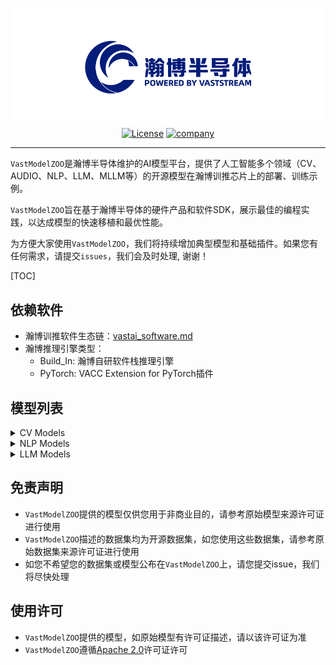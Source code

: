 <div id=top align="center">

![logo](./images/index/logo.png)
[![License](https://img.shields.io/badge/license-Apache_2.0-yellow)](LICENSE)
[![company](https://img.shields.io/badge/vastaitech.com-blue)](https://www.vastaitech.com/)


</div>

---

`VastModelZOO`是瀚博半导体维护的AI模型平台，提供了人工智能多个领域（CV、AUDIO、NLP、LLM、MLLM等）的开源模型在瀚博训推芯片上的部署、训练示例。

`VastModelZOO`旨在基于瀚博半导体的硬件产品和软件SDK，展示最佳的编程实践，以达成模型的快速移植和最优性能。

为方便大家使用`VastModelZOO`，我们将持续增加典型模型和基础插件。如果您有任何需求，请提交`issues`，我们会及时处理, 谢谢！


[TOC]

## 依赖软件
- 瀚博训推软件生态链：[vastai_software.md](docs/vastai_software.md)
- 瀚博推理引擎类型：
    - Build_In: 瀚博自研软件栈推理引擎
    - PyTorch: VACC Extension for PyTorch插件


## 模型列表

<details><summary>CV Models</summary>


- classification

|  model |    codebase    |  model list |    model type | runtime |
| :------: | :------: | :------: | :------: | :-----: |
|  [CSPNet](./cv/classification/cspnet/README.md)  |   [timm](https://github.com/rwightman/pytorch-image-models/blob/v0.6.5/timm/models/cspnet.py)   |   <details> <summary>model name</summary><ul><li align="left">cspresnet50</li><li align="left">cspresnext50</li><li align="left">cspdarknet53</li></ul></details>   |    classification    |   Build_In    |
|  [CSPNet](./cv/classification/cspnet/README.md)  |  [mmcls](https://github.com/open-mmlab/mmclassification/blob/v0.23.1/configs/cspnet/README.md)  |   <details> <summary>model name</summary><ul><li align="left">cspresnet50</li><li align="left">cspresnext50</li><li align="left">cspdarknet53</li></ul></details>   |    classification    |   Build_In    |
|  [CSPNet](./cv/classification/cspnet/README.md)  |   [ppcls](https://github.com/PaddlePaddle/PaddleClas/blob/v2.4.0/docs/zh_CN/models/Others.md)   |  <details> <summary>model name</summary><ul><li align="left">cspdarknet53</li></ul></details>   |    classification    |   Build_In    |
|  [EfficientNet](./cv/classification/efficientnet/README.md)     |    [timm](https://github.com/rwightman/pytorch-image-models/blob/v0.6.5/timm/models/efficientnet.py)    |    <details> <summary>model name</summary><ul><li align="left">efficientnet_b0</li><li align="left">efficientnet_b1</li><li align="left">efficientnet_b2</li><li align="left">efficientnet_b3</li><li align="left">efficientnet_b4</li><li align="left">tf_efficientnet_b5</li><li align="left">tf_efficientnet_b6</li><li align="left">tf_efficientnet_b7</li><li align="left">tf_efficientnet_b8</li></ul></details>    |    classification    |    Build_In    |
|  [EfficientNet_v2](./cv/classification/efficientnet_v2/README.md)  |    [timm](https://github.com/rwightman/pytorch-image-models/blob/v0.6.5/timm/models/efficientnet.py)    |  <details> <summary>model name</summary><ul><li align="left">efficientnetv2_rw_t</li><li align="left">efficientnetv2_rw_s</li><li align="left">efficientnetv2_rw_m</li></ul></details>  |    classification    |   Build_In    |
|  [MobileNet_v2](./cv/classification/mobilenet_v2/README.md)     | [torchvision](https://github.com/pytorch/vision/blob/v0.9.0/torchvision/models/mobilenetv2.py)  |   <details> <summary>model name</summary><ul><li align="left">mobilenetv2</li></ul></details>   |    classification    |   Build_In    |
|  [MobileNet_v2](./cv/classification/mobilenet_v2/README.md)     |  [timm](https://github.com/rwightman/pytorch-image-models/blob/master/timm/models/efficientnet.py#L92)  |   <details> <summary>model name</summary><ul><li align="left">mobilenetv2</li></ul></details>   |    classification    |   Build_In    |
|  [MobileNet_v2](./cv/classification/mobilenet_v2/README.md)     |    [mmcls](https://github.com/open-mmlab/mmclassification/blob/master/mmcls/models/backbones/mobilenet_v2.py)     |   <details> <summary>model name</summary><ul><li align="left">mobilenetv2</li></ul></details>   |    classification    |   Build_In    |
|  [MobileNet_v2](./cv/classification/mobilenet_v2/README.md)     |   [keras](https://github.com/keras-team/keras/blob/v2.9.0/keras/applications/mobilenet_v2.py)   |   <details> <summary>model name</summary><ul><li align="left">mobilenetv2</li></ul></details>   |    classification    |   Build_In    |
|  [MobileNet_v2](./cv/classification/mobilenet_v2/README.md)     |   [ppcls](https://github.com/PaddlePaddle/PaddleClas/blob/v2.4.0/ppcls/arch/backbone/model_zoo/mobilenet_v2.py)   |   <details> <summary>model name</summary><ul><li align="left">mobilenet_v2_x0.25</li><li align="left">mobilenet_v2_x0.5</li><li align="left">mobilenet_v2_x0.75</li><li align="left">mobilenet_v2</li><li align="left">mobilenet_v2_x1.5</li><li align="left">mobilenet_v2_x2.0</li><li align="left">mobilenet_v2_ssld</li></ul></details>    |    classification    |   Build_In    |
|  [MobileNet_v3](./cv/classification/mobilenet_v3/README.md)     | [torchvision](https://github.com/pytorch/vision/blob/v0.9.0/torchvision/models/mobilenetv3.py)  |   <details> <summary>model name</summary><ul><li align="left">mobilenet_v3_small</li><li align="left">mobilenet_v3_large</li></ul></details>    |    classification    |   Build_In    |
|  [MobileNet_v3](./cv/classification/mobilenet_v3/README.md)     |    [timm](https://github.com/rwightman/pytorch-image-models/blob/v0.6.5/timm/models/mobilenetv3.py) |     <details> <summary>model name</summary><ul><li align="left">mobilenet_v3_x1.0</li><li align="left">mobilenet_v3_small_x0.5</li><li align="left">mobilenet_v3_small_x0.75</li><li align="left">mobilenet_v3_small_x1.0</li><li align="left">mobilenet_v3_large_x1.0</li></ul></details> |    classification    |   Build_In    |
|  [MobileNet_v3](./cv/classification/mobilenet_v3/README.md)     |   [ppcls](https://github.com/PaddlePaddle/PaddleClas/blob/v2.4.0/ppcls/arch/backbone/legendary_models/mobilenet_v3.py)    | <details> <summary>model name</summary><ul><li align="left">mobilenet_v3_small_x0.35</li><li align="left">mobilenet_v3_small_x0.35_ssld</li><li align="left">mobilenet_v3_small_x0.5</li><li align="left">mobilenet_v3_small_x0.75</li><li align="left">mobilenet_v3_small_x1.0</li><li align="left">mobilenet_v3_small_x1.0_ssld</li><li align="left">mobilenet_v3_small_x1.25</li><li align="left">mobilenet_v3_large_x0.35</li><li align="left">mobilenet_v3_large_x0.5</li><li align="left">mobilenet_v3_large_x0.75</li><li align="left">mobilenet_v3_large_x1.0</li><li align="left">mobilenet_v3_large_x1.0_ssld</li><li align="left">mobilenet_v3_large_x1.25</li></ul></details> |    classification    |   Build_In    |
|  [MobileNet_v3](./cv/classification/mobilenet_v3/README.md)     | [showlo](https://github.com/ShowLo/MobileNetV3) | <details> <summary>model name</summary><ul><li align="left">mobilenet_v3_small</li></ul></details>  |    classification    |   Build_In    |
|  [MobileNet_v3](./cv/classification/mobilenet_v3/README.md)     |   [sqlai](https://github.com/xiaolai-sqlai/mobilenetv3)   |   <details> <summary>model name</summary><ul><li align="left">mobilenet_v3_small</li><li align="left">mobilenet_v3_large</li></ul></details>    |    classification    |   Build_In    |
|  [RepOPT](./cv/classification/repopt/README.md)  |  [official](https://github.com/DingXiaoH/RepOptimizers)   |  <details> <summary>model name</summary><ul><li align="left">RepOpt-VGG-B1</li><li align="left">RepOpt-VGG-B2</li><li align="left">RepOpt-VGG-L1</li><li align="left">RepOpt-VGG-L2</li></ul></details>   |    classification    |   Build_In    |
|  [ResNeSt](./cv/classification/resnest/README.md) |   [official](https://github.com/zhanghang1989/ResNeSt)    |    <details> <summary>model name</summary><ul><li align="left">resnest50</li><li align="left">resnest101</li><li align="left">resnest200</li><li align="left">resnest269</li></ul></details>    |    classification    |   Build_In    |
|  [ResNet](./cv/classification/resnet/README.md)  |   [timm](https://github.com/rwightman/pytorch-image-models/blob/v0.6.5/timm/models/resnet.py)   |   <details> <summary>model name</summary><ul><li align="left">resnet18</li><li align="left">resnet26</li><li align="left">resnet34</li><li align="left">resnet50</li><li align="left">resnet101</li><li align="left">resnet152</li><li align="left">gluon_resnet18_v1b</li><li align="left">gluon_resnet34_v1b</li><li align="left">gluon_resnet50_v1b</li><li align="left">gluon_resnet50_v1c</li><li align="left">gluon_resnet50_v1d</li><li align="left">gluon_resnet50_v1s</li><li align="left">gluon_resnet101_v1b</li><li align="left">gluon_resnet101_v1c</li><li align="left">gluon_resnet101_v1d</li><li align="left">gluon_resnet101_v1s</li><li align="left">gluon_resnet152_v1b</li><li align="left">gluon_resnet152_v1c</li><li align="left">gluon_resnet152_v1d</li><li align="left">gluon_resnet152_v1s</li></ul></details>    |    classification    |   Build_In    |
|  [ResNet](./cv/classification/resnet/README.md)  |    [torchvision](https://github.com/pytorch/vision/blob/v0.9.0/torchvision/models/resnet.py)    |  <details> <summary>model name</summary><ul><li align="left">resnet18</li><li align="left">resnet34</li><li align="left">resnet50</li><li align="left">resnet101</li><li align="left">resnet152</li></ul></details> |    classification    |   Build_In    |
|  [ResNet](./cv/classification/resnet/README.md)  |  [mmcls](https://github.com/open-mmlab/mmclassification/blob/v0.23.2/configs/resnet/README.md)  |  <details> <summary>model name</summary><ul><li align="left">resnet18</li><li align="left">resnet34</li><li align="left">resnet50</li><li align="left">resnet101</li><li align="left">resnet152</li></ul></details> |    classification    |   Build_In    |
|  [ResNet](./cv/classification/resnet/README.md)  |   [ppcls](https://github.com/PaddlePaddle/PaddleClas/blob/v2.4.0/docs/zh_CN/models/ResNet.md)   |  <details> <summary>model name</summary><ul><li align="left">resnet18</li><li align="left">resnet18_vd</li><li align="left">resnet34</li><li align="left">resnet34_vd</li><li align="left">resnet34_vd_ssld</li><li align="left">resnet50</li><li align="left">resnet50_vc</li><li align="left">resnet50_vd</li><li align="left">resnet50_vd_ssld</li><li align="left">resnet101</li><li align="left">resnet101_vd</li><li align="left">resnet101_vd_ssld</li><li align="left">resnet152</li><li align="left">resnet152_vd</li><li align="left">resnet200_vd</li></ul></details>  |    classification    |   Build_In    |
|  [ResNet](./cv/classification/resnet/README.md)  |  [keras](https://github.com/keras-team/keras/blob/2.3.1/keras/applications/resnet.py)   |     <details> <summary>model name</summary><ul><li align="left">resnet50</li><li align="left">resnet50v2</li><li align="left">resnet101</li><li align="left">resnet101v2</li><li align="left">resnet152</li><li align="left">resnet152v2</li></ul></details> |    classification    |   Build_In    |
|  [ResNet](./cv/classification/resnet/README.md)  | [oneflow](https://github.com/Oneflow-Inc/vision/blob/main/flowvision/models/resnet.py)  |  <details> <summary>model name</summary><ul><li align="left">resnet18</li><li align="left">resnet34</li><li align="left">resnet50</li><li align="left">resnet101</li><li align="left">resnet152</li></ul></details> |    classification    |   Build_In    |
|  [ResNeXt](./cv/classification/resnext/README.md) |   [timm](https://github.com/rwightman/pytorch-image-models/blob/v0.6.5/timm/models/resnet.py)   |     <details> <summary>model name</summary><ul><li align="left">resnext50_32x4d</li><li align="left">resnext50d_32x4d</li><li align="left">resnext101_32x8d</li><li align="left">resnext101_64x4d</li><li align="left">tv_resnext50_32x4d</li></ul></details>     |    classification    |   Build_In    |
|  [ResNeXt](./cv/classification/resnext/README.md) |    [torchvision](https://github.com/pytorch/vision/blob/v0.9.0/torchvision/models/resnet.py)    | <details> <summary>model name</summary><ul><li align="left">resnext50_32x4d</li><li align="left">resnext101_32x8d</li></ul></details> |    classification    |   Build_In    |
|  [ResNeXt](./cv/classification/resnext/README.md) | [mmcls](https://github.com/open-mmlab/mmclassification/blob/v0.23.2/configs/resnext/README.md)  | <details> <summary>model name</summary><ul><li align="left">resnext50_32x4d</li><li align="left">resnext101_32x4d</li><li align="left">resnext101_32x8d</li><li align="left">resnext152_32x4d</li></ul></details> |    classification    |   Build_In    |
|  [ResNeXt](./cv/classification/resnext/README.md) |    [ppcls](https://github.com/PaddlePaddle/PaddleClas/blob/v2.4.0/docs/zh_CN/models/SEResNext_and_Res2Net.md)     |   <details> <summary>model name</summary><ul><li align="left">resnext50_32x4d</li><li align="left">resnext50_64x4d</li><li align="left">resnext50_vd_32x4d</li><li align="left">resnext50_vd_64x4d</li><li align="left">resnext101_32x4d</li><li align="left">resnext101_64x4d</li><li align="left">resnext101_vd_32x4d</li><li align="left">resnext101_vd_64x4d</li><li align="left">resnext152_32x4d</li><li align="left">resnext152_64x4d</li><li align="left">resnext152_vd_32x4d</li><li align="left">resnext152_vd_64x4d</li><li align="left">resnext101_32x8d_wsl</li><li align="left">resnext101_32x16d_wsl</li><li align="left">resnext101_32x32d_wsl</li></ul></details>    |    classification    |   Build_In    |

- object detection

|  model |    codebase    |  model list |    model type | runtime |
| :------: | :------: | :------: | :------: | :-----: |
| [yolov10](./cv/detection/yolov10/README.md) | [yolov10](https://github.com/THU-MIG/yolov10.git) |  <details> <summary>model name</summary><ul><li align="left">YOLOv10-N</li><li align="left">YOLOv10-S</li><li align="left">YOLOv10-M</li><li align="left">YOLOv10-B</li><li align="left">YOLOv10-L</li><li align="left">YOLOv10-X</li></ul></details> |  object detection   |  Build_In | 
| [yolov8](./cv/detection/yolov8/README.md) | [yolov8](https://github.com/ultralytics/ultralytics) |  <details> <summary>model name</summary><ul><li align="left">YOLOv8n</li><li align="left">YOLOv8s</li><li align="left">YOLOv8m</li><li align="left">YOLOv8b</li><li align="left">YOLOv8l</li><li align="left">YOLOv8x</li></ul></details> |  object detection   |  Build_In | 
| [yolov7](./cv/detection/yolov7/README.md) | [yolov7](https://github.com/WongKinYiu/yolov7) |  <details> <summary>model name</summary><ul><li align="left">YOLOv7</li><li align="left">YOLOv7x</li><li align="left">YOLOv7-w6</li><li align="left">YOLOv7-e6</li><li align="left">YOLOv7-d6</li><li align="left">YOLOv7-e6e</li></ul></details> |  object detection   |  Build_In |
| [yolov6](./cv/detection/yolov6/README.md) | [yolov6](https://github.com/meituan/YOLOv6) |  <details> <summary>model name</summary><ul><li align="left">YOLOv6-n</li><li align="left">YOLOv6-tiny</li><li align="left">YOLOv6-s</li></details> |  object detection   |  Build_In |  
| [Yolov5](./cv/detection/yolov5/README.md)  |  [pytorch(u)](https://github.com/ultralytics/yolov5/tree/v6.1)   | <details> <summary>model name</summary><ul><li align="left">yolov5n</li><li align="left">yolov5s</li><li align="left">yolov5m</li><li align="left">yolov5l</li><li align="left">yolov5x</li><li align="left">yolov5n6</li><li align="left">yolov5s6</li><li align="left">yolov5m6</li><li align="left">yolov5l6</li><li align="left">yolov5x6</li></ul></details> |   object detection   |   Build_In  |
| [Yolov5](./cv/detection/yolov5/README.md)  |  [mmyolo](https://github.com/open-mmlab/mmyolo/tree/v0.1.3/configs/yolov5)   | <details> <summary>model name</summary><ul><li align="left">yolov5n</li><li align="left">yolov5s</li><li align="left">yolov5m</li><li align="left">yolov5l</li><li align="left">yolov5n6</li><li align="left">yolov5s6</li><li align="left">yolov5m6</li><li align="left">yolov5l6</li></ul></details>  |   object detection   |  Build_In   |
|  [Yolov4](./cv/detection/yolov4/README.md)   | [darknet](https://github.com/AlexeyAB/darknet)  |  <details> <summary>model name</summary><ul><li align="left">yolov4</li><li align="left">yolov4_tiny</li><li align="left">yolov4_csp</li><li align="left">yolov4_csp_swish</li><li align="left">yolov4_csp_x_swish</li><li align="left">yolov4x_mish</li></ul></details>  |   object detection   |  Buid_In    |
|  [Yolov4](./cv/detection/yolov4/README.md)   | [bubbliiiing](https://github.com/bubbliiiing/yolov4-pytorch)    |    <details> <summary>model name</summary><ul><li align="left">yolov4</li><li align="left">yolov4_tiny</li></ul></details>    |   object detection   |  Buid_In   |
|  [Yolov4](./cv/detection/yolov4/README.md)   | [tianxiaomo](https://github.com/Tianxiaomo/pytorch-YOLOv4) | <details> <summary>model name</summary><ul><li align="left">yolov4</li></ul></details>  |   object detection   |   Buid_In    |
|  [Yolov3](./cv/detection/yolov3/README.md)   |  [pytorch(u)](https://github.com/ultralytics/yolov3/tree/v9.5.0)  | <details> <summary>model name</summary><ul><li align="left">yolov3</li><li align="left">yolov3-spp</li><li align="left">yolov3-tiny</li></ul></details> |   object detection   |   Buid_In    |


- segmentation

|  model |    codebase    |  model list |    model type | runtime |
| :------: | :------: | :------: | :------: | :-----: | 
|    [FCN](./cv/segmentation/fcn/README.md)    |    [pytorch](https://github.com/Tramac/awesome-semantic-segmentation-pytorch/blob/master/README.md) |  <details> <summary>model name</summary><ul><li align="left">fcn8s</li><li align="left">fcn16s</li><li align="left">fcn32s</li></ul></details>  |     segmentation     | Build_In | 
|    [FCN](./cv/segmentation/fcn/README.md)    | [mmseg](https://github.com/open-mmlab/mmsegmentation/tree/master/configs/fcn) |   <details> <summary>model name</summary><ul><li align="left">fcn_r50_d8_20k</li><li align="left">fcn_r50_d8_40k</li><li align="left">fcn_r101_d8_20k</li><li align="left">fcn_r101_d8_40k</li></ul></details>    |     segmentation     | Build_In |
|   [Unet](./cv/segmentation/unet/README.md)   |    [bubbliiiing](https://github.com/bubbliiiing/unet-pytorch) | <details> <summary>model name</summary><ul><li align="left">unet_vgg16</li><li align="left">unet_resnet50</li></ul></details> |     segmentation     | Build_In |
|   [Unet](./cv/segmentation/unet/README.md)   |   [milesial](https://github.com/milesial/Pytorch-UNet)    |   <details> <summary>model name</summary><ul><li align="left">unet_scale0.5</li><li align="left">unet_scale1.0</li></ul></details>    |     segmentation     | Build_In | 
|   [Unet](./cv/segmentation/unet/README.md)   |    [keras](https://github.com/zhixuhao/unet)    |  <details> <summary>model name</summary><ul><li align="left">unet</li></ul></details>   |     segmentation     | Build_In | 
| [UnetPP](./cv/segmentation/unetpp/README.md) |   [pytorch](https://github.com/Andy-zhujunwen/UNET-ZOO)   | <details> <summary>model name</summary><ul><li align="left">unetpp</li></ul></details>  |     segmentation     | Build_In | 
|  [Unet3P](./cv/segmentation/unet3p/README.md) |   [pytorch](https://github.com/avBuffer/UNet3plus_pth)    |  <details> <summary>model name</summary><ul><li align="left">unet3p</li><li align="left">unet3p_deepsupervision</li></ul></details>   |     segmentation     | Build_In | 
|   [Deeplab_v3](./cv/segmentation/deeplab_v3/README.md)   | [pytorch](https://github.com/VainF/DeepLabV3Plus-Pytorch) |   <details> <summary>model name</summary><ul><li align="left">deeplabv3_resnet50</li><li align="left">deeplabv3_resnet101</li></ul></details>   |     segmentation     | Build_In | 
|     [Deeplab_v3_plus](./cv/segmentation/deeplab_v3/README.md) | [pytorch](https://github.com/VainF/DeepLabV3Plus-Pytorch) |   <details> <summary>model name</summary><ul><li align="left">deeplabv3plus_resnet50</li><li align="left">deeplabv3plus_resnet101</li></ul></details>   |     segmentation     | Build_In | 
|   [Yolov8-seg](./cv/segmentation/yolov8_seg/README.md)   |  [ultralytics](https://github.com/ultralytics/ultralytics/tree/main)  |     <details> <summary>model name</summary><ul><li align="left">yolov8n-seg</li><li align="left">yolov8s-seg</li><li align="left">yolov8m-seg</li><li align="left">yolov8l-seg</li><li align="left">yolov8x-seg</li></ul></details>     |    instance segmentation | Build_In |
|    [Human_Seg](./cv/segmentation/human_seg/README.md)    | [pytorch](https://github.com/thuyngch/Human-Segmentation-PyTorch) |    <details> <summary>model name</summary><ul><li align="left">unet_resnet18</li><li align="left">deeplabv3plus_resnet18</li></ul></details>    |  human segmentation  | Build_In |
| [MODNet](./cv/segmentation/modnet/README.md) |  [official](https://github.com/ZHKKKe/MODNet)   | <details> <summary>model name</summary><ul><li align="left">modnet</li></ul></details>  |  matting   | Build_In | 
|  [BiSeNet](./cv/segmentation/bisenet/README.md)  |   [pytorch](https://github.com/zllrunning/face-parsing.PyTorch)   |  <details> <summary>model name</summary><ul><li align="left">bisenet</li><li align="left">bisenet_2class</li></ul></details>  |  face segmentation   | Build_In |
|  [BiSeNet](./cv/segmentation/bisenet/README.md)  |     [pytorch](https://github.com/CoinCheung/BiSeNet/)     |   <details> <summary>model name</summary><ul><li align="left">bisenetv1</li><li align="left">bisenetv2</li></ul></details>    |     segmentation     | Build_In | 


</details>

<details><summary>NLP Models</summary>

- Text2Vec

|  model |    codebase    |  model list |    model type | runtime |
| :------: | :------: | :------: | :------: | :-----: |
| [bge](./nlp/text2vec/bge/README.md) | [huggingface](https://huggingface.co/BAAI) |  <details> <summary>model name</summary><ul><li align="left">bge-m3</li><li align="left">bge-small-en-v1.5</li><li align="left">bge-base-en-v1.5</li><li align="left">bge-large-en-v1.5</li><li align="left">bge-small-zh-v1.5</li><li align="left">bge-base-zh-v1.5</li><li align="left">bge-large-zh-v1.5</li></ul></details> | Embedding model  |  Build_In | 
| [bce](./nlp/text2vec/bce/README.md) | [huggingface](https://huggingface.co/maidalun1020/bce-embedding-base_v1) |  <details> <summary>model name</summary><ul><li align="left">bce-embedding-base_v1</li></ul></details> | Embedding model  |  Build_In |

|  model |    codebase    |  model list |    model type | runtime |
| :------: | :------: | :------: | :------: | :-----: |
| [bge]((./nlp/text2vec/bge/README.md)) | [huggingface](https://huggingface.co/BAAI/) |  <details> <summary>model name</summary><ul><li align="left">bge-reranker-base</li><li align="left">bge-reranker-large</li><li align="left">bge-reranker-v2-m3</li></ul></details> | Reranker model  |  Build_In |
| [bce](./nlp/text2vec/bce/README.md) | [huggingface](https://huggingface.co/maidalun1020/bce-reranker-base_v1) |  <details> <summary>model name</summary><ul><li align="left">bce-reranker-base_v1</li></ul></details> | Reranker model  |  Build_In |

</details>


<details><summary>LLM Models</summary>

|  model |    codebase    |  model list |    model type | runtime |
| :------: | :------: | :------: | :------: | :-----: |
| [LLaMA](./llm/llama/README.md) |   [huggingface](https://huggingface.co/meta-llama)    |   <details> <summary>model name</summary><ul><li align="left">meta-llama-33b</li></ul></details>   | large language model |   Build_In/PyTorch   |
| [LLaMA-2](./llm/llama2/README.md) |   [huggingface](https://huggingface.co/meta-llama)    |   <details> <summary>model name</summary><ul><li align="left">Llama-2-7b-hf</li><li align="left">Llama-2-7b-chat-hf</li><li align="left">Llama-2-13b-hf</li><li align="left">Llama-2-13b-chat-hf</li><li align="left">Llama-2-70b-hf</li><li align="left">Llama-2-70b-chat-hf</li></ul></details>   | large language model |   Build_In/PyTorch   |
| [LLaMA-3](./llm/llama3/README.md) |   [huggingface](https://huggingface.co/meta-llama)    |   <details> <summary>model name</summary><ul><li align="left">Meta-Llama-3-8B</li><li align="left">Meta-Llama-3-8B-Instruct</li><li align="left">Meta-Llama-3-70B</li><li align="left">Meta-Llama-3-70B-Instruct</li></ul></details>   | large language model |   Build_In/PyTorch   |
| [LLaMA-3.1](./llm/llama3/README.md) |   [huggingface](https://huggingface.co/meta-llama)    |   <details> <summary>model name</summary><ul><li align="left">Meta-Llama-3.1-8B</li><li align="left">Meta-Llama-3.1-8B-Instruct</li><li align="left">Meta-Llama-3.1-70B</li><li align="left">Meta-Llama-3.1-70B-Instruct</li></ul></details>   | large language model |   Build_In/PyTorch   |
| [LLaMA-3.2](./llm/llama3/README.md) |   [huggingface](https://huggingface.co/meta-llama)    |   <details> <summary>model name</summary><ul><li align="left">Llama-3.2-1B</li><li align="left">Llama-3.2-1B-Instruct</li><li align="left">Llama-3.2-3B</li><li align="left">Llama-3.2-3B-Instruct</li></details>   | large language model |   Build_In/PyTorch   |
| [LLaMA-3.3](./llm/llama3/README.md) |   [huggingface](https://huggingface.co/meta-llama)    |   <details> <summary>model name</summary><ul><li align="left">Llama-3.3-70B-Instruct</li></ul></details>   | large language model |   Build_In/PyTorch   |
| [Qwen1.5](./llm/qwen1.5/README.md) |   [huggingface](https://huggingface.co/Qwen)    |   <details> <summary>model name</summary><ul><li align="left">Qwen1.5-0.5B</li><li align="left">Qwen1.5-0.5B-Chat</li><li align="left">Qwen1.5-1.8B</li><li align="left">Qwen1.5-1.8B-Chat</li><li align="left">Qwen1.5-4B</li><li align="left">Qwen1.5-4B-Chat</li><li align="left">Qwen1.5-7B</li><li align="left">Qwen1.5-7B-Chat</li><li align="left">Qwen1.5-14B</li><li align="left">Qwen1.5-14B-Chat</li><li align="left">Qwen1.5-32B</li><li align="left">Qwen1.5-32B-Chat</li><li align="left">Qwen1.5-72B</li><li align="left">Qwen1.5-72B-Chat</li><li align="left">Qwen1.5-110B-Chat</li></ul></details>   | large language model |   Build_In/PyTorch   |
| [Qwen2](./llm/qwen2/README.md) |   [huggingface](https://huggingface.co/Qwen)    |   <details> <summary>model name</summary><ul><li align="left">Qwen2-0.5B</li><li align="left">Qwen2-0.5B-Instruct</li><li align="left">Qwen2-1.5B</li><li align="left">Qwen2-1.5B-Instruct</li><li align="left">Qwen2-7B</li><li align="left">Qwen2-7B-Instruct</li><li align="left">Qwen2-72B</li><li align="left">Qwen2-72B-Instruct</li></ul></details>   | large language model |   Build_In/PyTorch   |
| [Qwen2.5](./llm/qwen2/README.md) |   [huggingface](https://huggingface.co/Qwen)    |   <details> <summary>model name</summary><ul><li align="left">Qwen2.5-0.5B</li><li align="left">Qwen2.5-0.5B-Instruct</li><li align="left">Qwen2.5-1.5B</li><li align="left">Qwen2.5-1.5B-Instruct</li><li align="left">Qwen2.5-3B</li><li align="left">Qwen2.5-3B-Instruct</li><li align="left">Qwen2.5-7B</li><li align="left">Qwen2.5-7B-Instruct</li><li align="left">Qwen2.5-14B</li><li align="left">Qwen2.5-14B-Instruct</li><li align="left">Qwen2.5-32B</li><li align="left">Qwen2.5-32B-Instruct</li><li align="left">Qwen2.5-72B</li><li align="left">Qwen2.5-72B-Instruct</li></ul></details>   | large language model |   Build_In/PyTorch   |
| [QWQ](./llm/qwq/README.md) |   [huggingface](https://huggingface.co/Qwen)    |   <details> <summary>model name</summary><ul><li align="left">QwQ-32B-Preview</li><li align="left">QwQ-32B</li></ul></details>   | large language model |   Build_In/PyTorch   |
| [DeepSeek-R1-Distill](./llm/deepseek_r1/README.md) |   [huggingface](https://huggingface.co/deepseek-ai)    |   <details> <summary>model name</summary><ul><li align="left">DeepSeek-R1-Distill-Qwen-1.5B</li><li align="left">DeepSeek-R1-Distill-Qwen-7B</li><li align="left">DeepSeek-R1-Distill-Qwen-14B</li><li align="left">DeepSeek-R1-Distill-Qwen-32B</li><li align="left">DeepSeek-R1-Distill-Llama-8B</li><li align="left">DeepSeek-R1-Distill-Llama-70B</li></ul></details>   | large language model |   Build_In/PyTorch   |
| [DeepSeek-V3](./llm/deepseek_v3/README.md) |   [huggingface](https://huggingface.co/deepseek-ai)    |   <details> <summary>model name</summary><ul><li align="left">DeepSeek-V3-Base</li><li align="left">DeepSeek-V3</li><li align="left">DeepSeek-V3-0324</li></ul></details>   | large language model |   vLLM   |
| [DeepSeek-R1](./llm/deepseek_r1/README.md) |   [huggingface](https://huggingface.co/deepseek-ai)    |   <details> <summary>model name</summary><ul><li align="left">DeepSeek-R1</li></ul></details>   | large language model |   vLLM   |

</details>

## 免责声明
- `VastModelZOO`提供的模型仅供您用于非商业目的，请参考原始模型来源许可证进行使用
- `VastModelZOO`描述的数据集均为开源数据集，如您使用这些数据集，请参考原始数据集来源许可证进行使用
- 如您不希望您的数据集或模型公布在`VastModelZOO`上，请您提交issue，我们将尽快处理


## 使用许可
- `VastModelZOO`提供的模型，如原始模型有许可证描述，请以该许可证为准
- `VastModelZOO`遵循[Apache 2.0](LICENSE)许可证许可
